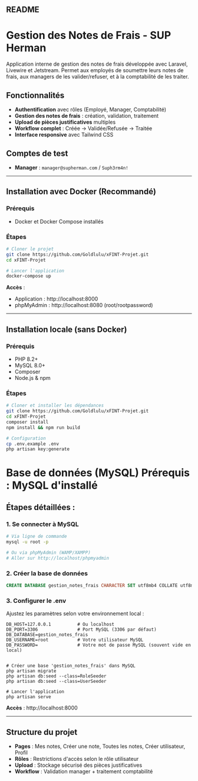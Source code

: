 ## README

# Gestion des Notes de Frais - SUP Herman

Application interne de gestion des notes de frais développée avec Laravel, Livewire et Jetstream. Permet aux employés de soumettre leurs notes de frais, aux managers de les valider/refuser, et à la comptabilité de les traiter.

## Fonctionnalités

- **Authentification** avec rôles (Employé, Manager, Comptabilité)
- **Gestion des notes de frais** : création, validation, traitement
- **Upload de pièces justificatives** multiples
- **Workflow complet** : Créée → Validée/Refusée → Traitée
- **Interface responsive** avec Tailwind CSS

## Comptes de test

- **Manager** : `manager@supherman.com` / `Suph3rm4n!`

---

## Installation avec Docker (Recommandé)

### Prérequis
- Docker et Docker Compose installés

### Étapes
```bash
# Cloner le projet
git clone https://github.com/Goldlulu/xFINT-Projet.git
cd xFINT-Projet

# Lancer l'application
docker-compose up
```

**Accès** :
- Application : http://localhost:8000
- phpMyAdmin : http://localhost:8080 (root/rootpassword)

---

## Installation locale (sans Docker)

### Prérequis
- PHP 8.2+
- MySQL 8.0+
- Composer
- Node.js & npm

### Étapes

```bash
# Cloner et installer les dépendances
git clone https://github.com/Goldlulu/xFINT-Projet.git
cd xFINT-Projet
composer install
npm install && npm run build

# Configuration
cp .env.example .env
php artisan key:generate

```

# Base de données (MySQL) Prérequis : MySQL d'installé
## Étapes détaillées :

### 1. Se connecter à MySQL
```bash
# Via ligne de commande
mysql -u root -p

# Ou via phpMyAdmin (WAMP/XAMPP)
# Aller sur http://localhost/phpmyadmin
```

### 2. Créer la base de données
```sql
CREATE DATABASE gestion_notes_frais CHARACTER SET utf8mb4 COLLATE utf8mb4_unicode_ci;
```

### 3. Configurer le .env
Ajustez les paramètres selon votre environnement local :

```env
DB_HOST=127.0.0.1          # Ou localhost
DB_PORT=3306               # Port MySQL (3306 par défaut)
DB_DATABASE=gestion_notes_frais
DB_USERNAME=root           # Votre utilisateur MySQL
DB_PASSWORD=               # Votre mot de passe MySQL (souvent vide en local)
```

```

# Créer une base 'gestion_notes_frais' dans MySQL
php artisan migrate
php artisan db:seed --class=RoleSeeder
php artisan db:seed --class=UserSeeder

# Lancer l'application
php artisan serve
```

**Accès** : http://localhost:8000

---

## Structure du projet

- **Pages** : Mes notes, Créer une note, Toutes les notes, Créer utilisateur, Profil
- **Rôles** : Restrictions d'accès selon le rôle utilisateur
- **Upload** : Stockage sécurisé des pièces justificatives
- **Workflow** : Validation manager + traitement comptabilité
